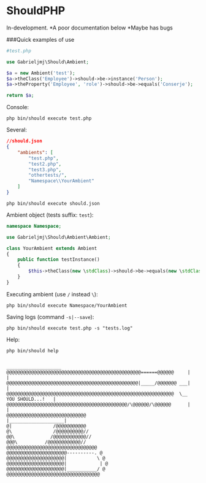 ShouldPHP
=========

In-development.
*A poor documentation below
*Maybe has bugs

###Quick examples of use

```php
#test.php

use Gabrieljmj\Should\Ambient;

$a = new Ambient('test');
$a->theClass('Employee')->should->be->instance('Person');
$a->theProperty('Employee', 'role')->should->be->equals('Conserje');

return $a;
```
Console:
```
php bin/should execute test.php
```

Several:
```json
//should.json
{
    "ambients": [
        "test.php",
        "test2.php",
        "test3.php",
        "othertests/",
        "Namespace\\YourAmbient"
    ]
}
```
```
php bin/should execute should.json
```

Ambient object (tests suffix: ```test```):
```php
namespace Namespace;

use Gabrieljmj\Should\Ambient\Ambient;

class YourAmbient extends Ambient
{
    public function testInstance()
    {
        $this->theClass(new \stdClass)->should->be->equals(new \stdClass);
    }
}
```

Executing ambient (use ```/``` instead ```\```):
```
php bin/should execute Namespace/YourAmbient
```


Saving logs (command ```-s|--save```):
```
php bin/should execute test.php -s "tests.log"
```

Help:
```
php bin/should help
```

```
                                                                   ____________________
@@@@@@@@@@@@@@@@@@@@@@@@@@@@@@@@@@@@@@@@@@@@@@@@@======@@@@@@     |                    |
@@@@@@@@@@@@@@@@@@@@@@@@@@@@@@@@@@@@@@@@@@@@@@@@|_____/@@@@@@@ ___|                    |
@@@@@@@@@@@@@@@@@@@@@@@@@@@@@@@@@@@@@@@@@@@@@@@@@@@@@@@@@@@@@  \__    YOU SHOULD...!   |
@@@@@@@@@@@@@@@@@@@@@@@@@@@@@@@@@@@@@@@@@@@@/\@@@@@@/\@@@@@@      |                    |
@@@@@@@@@@@@@@@@@@@@@@@@@@@@@                                     |____________________|
@|               /@@@@@@@@@@@
@\               /@@@@@@@@@@//
@@\             /@@@@@@@@@@@@//
@@@\          /@@@@@@@@@@@@//
@@@@@@@@@@@@@@@@@@@@@@@@@@@@@@@@@
@@@@@@@@@@@@@@@@@@@@@@----------. @
@@@@@@@@@@@@@@@@@@@@@|           \ @
@@@@@@@@@@@@@@@@@@@@@|            | @
@@@@@@@@@@@@@@@@@@@@@|___________/ @
@@@@@@@@@@@@@@@@@@@@@@@@@@@@@@@@@@
```